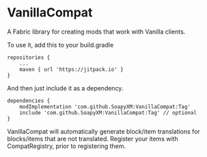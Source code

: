 # VanillaCompat

A Fabric library for creating mods that work with Vanilla clients.

To use it, add this to your build.gradle

    repositories {
        ...
        maven { url 'https://jitpack.io' }
    }
    
And then just include it as a dependency.

    dependencies {
        modImplementation 'com.github.SoapyXM:VanillaCompat:Tag'
        include 'com.github.SoapyXM:VanillaCompat:Tag' // optional
    }
    
VanillaCompat will automatically generate block/item translations for blocks/items that
are not translated. Register your items with CompatRegistry, prior to registering them.